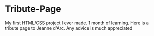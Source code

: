 # Tribute-Page
My first HTML/CSS project I ever made. 1 month of learning. Here is a tribute page to Jeanne d'Arc. Any advice is much appreciated


<!-- Added overflow: auto; to #tribute-info from advice from 'Rogue' from 'The Coding Den' Discord -->

<!--Added Article Tags. Advice from 'fas fa-virus' from 'The Coding Den' Discord -->
